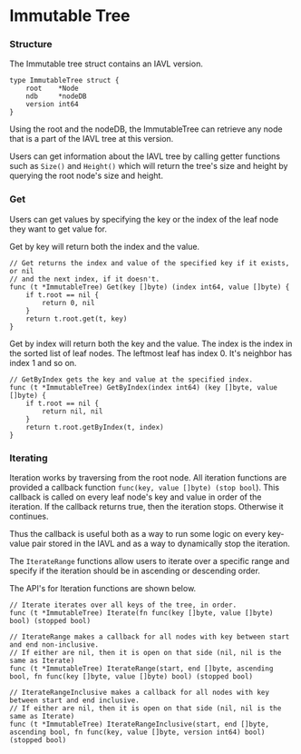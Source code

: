 # Immutable Tree

### Structure

The Immutable tree struct contains an IAVL version.

```golang
type ImmutableTree struct {
	root    *Node
	ndb     *nodeDB
	version int64
}
```

Using the root and the nodeDB, the ImmutableTree can retrieve any node that is a part of the IAVL tree at this version.

Users can get information about the IAVL tree by calling getter functions such as `Size()` and `Height()` which will return the tree's size and height by querying the root node's size and height.

### Get

Users can get values by specifying the key or the index of the leaf node they want to get value for.

Get by key will return both the index and the value.

```golang
// Get returns the index and value of the specified key if it exists, or nil
// and the next index, if it doesn't.
func (t *ImmutableTree) Get(key []byte) (index int64, value []byte) {
	if t.root == nil {
		return 0, nil
	}
	return t.root.get(t, key)
}
```

Get by index will return both the key and the value. The index is the index in the sorted list of leaf nodes. The leftmost leaf has index 0. It's neighbor has index 1 and so on.

```golang
// GetByIndex gets the key and value at the specified index.
func (t *ImmutableTree) GetByIndex(index int64) (key []byte, value []byte) {
	if t.root == nil {
		return nil, nil
	}
	return t.root.getByIndex(t, index)
}
```

### Iterating

Iteration works by traversing from the root node. All iteration functions are provided a callback function `func(key, value []byte) (stop bool`). This callback is called on every leaf node's key and value in order of the iteration. If the callback returns true, then the iteration stops. Otherwise it continues.

Thus the callback is useful both as a way to run some logic on every key-value pair stored in the IAVL and as a way to dynamically stop the iteration.

The `IterateRange` functions allow users to iterate over a specific range and specify if the iteration should be in ascending or descending order.

The API's for Iteration functions are shown below.

```golang
// Iterate iterates over all keys of the tree, in order.
func (t *ImmutableTree) Iterate(fn func(key []byte, value []byte) bool) (stopped bool)

// IterateRange makes a callback for all nodes with key between start and end non-inclusive.
// If either are nil, then it is open on that side (nil, nil is the same as Iterate)
func (t *ImmutableTree) IterateRange(start, end []byte, ascending bool, fn func(key []byte, value []byte) bool) (stopped bool)

// IterateRangeInclusive makes a callback for all nodes with key between start and end inclusive.
// If either are nil, then it is open on that side (nil, nil is the same as Iterate)
func (t *ImmutableTree) IterateRangeInclusive(start, end []byte, ascending bool, fn func(key, value []byte, version int64) bool) (stopped bool)
```
